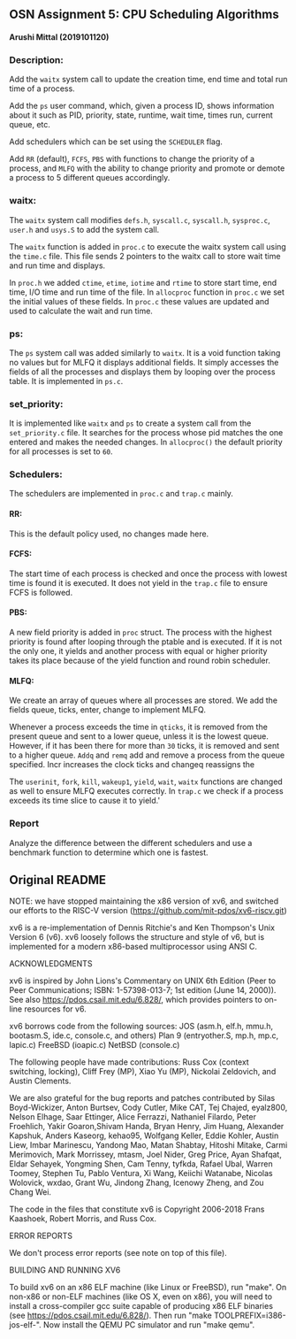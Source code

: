 ## OSN Assignment 5: CPU Scheduling Algorithms

#### Arushi Mittal (2019101120)

### Description:

Add the `waitx` system call to update the creation time, end time and total run time of a process.

Add the `ps` user command, which, given a process ID, shows information about it such as PID, priority, state, runtime, wait time, times run, current queue, etc.

Add schedulers which can be set using the `SCHEDULER` flag. 

Add `RR` (default), `FCFS`, `PBS` with functions to change the priority of a process, and `MLFQ` with the ability to change priority and promote or demote a process to 5 different queues accordingly.   

### waitx:

The `waitx` system call modifies `defs.h`, `syscall.c`, `syscall.h`, `sysproc.c`, 
`user.h` and `usys.S` to add the system call.

The `waitx` function is added in `proc.c` to execute the waitx system call
using the `time.c` file. This file sends 2 pointers to the waitx call to 
store wait time and run time and displays.

In `proc.h` we added `ctime`, `etime`, `iotime` and `rtime` to store start time, 
end time, I/O time and run time of the file. In `allocproc` function in
`proc.c` we set the initial values of these fields. In `proc.c` these 
values are updated and used to calculate the wait and run time.

### ps:

The `ps` system call was added similarly to `waitx`. It is a void function 
taking no values but for MLFQ it displays additional fields. It simply
accesses the fields of all the processes and displays them by looping
over the process table. It is implemented in `ps.c`.

### set_priority:

It is implemented like `waitx` and `ps` to create a system call from the 
`set_priority.c` file. It searches for the process whose pid matches
the one entered and makes the needed changes. In `allocproc()` the 
default priority for all processes is set to `60`.

### Schedulers:

The schedulers are implemented in `proc.c` and `trap.c` mainly.

#### RR:
This is the default policy used, no changes made here.

#### FCFS:
The start time of each process is checked and once the process with 
lowest time is found it is executed. It does not yield in the `trap.c`
file to ensure FCFS is followed.

#### PBS:

A new field priority is added in `proc` struct. The process with the 
highest priority is found after looping through the ptable and is 
executed. If it is not the only one, it yields and another process 
with equal or higher priority takes its place because of the yield
function and round robin scheduler.

#### MLFQ:

We create an array of queues where all processes are stored. We add
the fields queue, ticks, enter, change to implement MLFQ.

Whenever a process exceeds the time in `qticks`, it is removed from the
present queue and sent to a lower queue, unless it is the lowest queue. 
However, if it has been there for more than `30` ticks, it is removed and 
sent to a higher queue. `Addq` and `remq` add and remove a process from the 
queue specified. Incr increases the clock ticks and changeq reassigns the 

The `userinit`, `fork`, `kill`, `wakeup1`, `yield`, `wait`, `waitx` functions are changed
as well to ensure MLFQ executes correctly. In `trap.c` we check if a process
exceeds its time slice to cause it to yield.'

### Report

Analyze the difference between the different schedulers and use a benchmark function to determine which one is fastest.


## **Original README**




NOTE: we have stopped maintaining the x86 version of xv6, and switched
our efforts to the RISC-V version
(https://github.com/mit-pdos/xv6-riscv.git)

xv6 is a re-implementation of Dennis Ritchie's and Ken Thompson's Unix
Version 6 (v6).  xv6 loosely follows the structure and style of v6,
but is implemented for a modern x86-based multiprocessor using ANSI C.

ACKNOWLEDGMENTS

xv6 is inspired by John Lions's Commentary on UNIX 6th Edition (Peer
to Peer Communications; ISBN: 1-57398-013-7; 1st edition (June 14,
2000)). See also https://pdos.csail.mit.edu/6.828/, which
provides pointers to on-line resources for v6.

xv6 borrows code from the following sources:
    JOS (asm.h, elf.h, mmu.h, bootasm.S, ide.c, console.c, and others)
    Plan 9 (entryother.S, mp.h, mp.c, lapic.c)
    FreeBSD (ioapic.c)
    NetBSD (console.c)

The following people have made contributions: Russ Cox (context switching,
locking), Cliff Frey (MP), Xiao Yu (MP), Nickolai Zeldovich, and Austin
Clements.

We are also grateful for the bug reports and patches contributed by Silas
Boyd-Wickizer, Anton Burtsev, Cody Cutler, Mike CAT, Tej Chajed, eyalz800,
Nelson Elhage, Saar Ettinger, Alice Ferrazzi, Nathaniel Filardo, Peter
Froehlich, Yakir Goaron,Shivam Handa, Bryan Henry, Jim Huang, Alexander
Kapshuk, Anders Kaseorg, kehao95, Wolfgang Keller, Eddie Kohler, Austin
Liew, Imbar Marinescu, Yandong Mao, Matan Shabtay, Hitoshi Mitake, Carmi
Merimovich, Mark Morrissey, mtasm, Joel Nider, Greg Price, Ayan Shafqat,
Eldar Sehayek, Yongming Shen, Cam Tenny, tyfkda, Rafael Ubal, Warren
Toomey, Stephen Tu, Pablo Ventura, Xi Wang, Keiichi Watanabe, Nicolas
Wolovick, wxdao, Grant Wu, Jindong Zhang, Icenowy Zheng, and Zou Chang Wei.

The code in the files that constitute xv6 is
Copyright 2006-2018 Frans Kaashoek, Robert Morris, and Russ Cox.

ERROR REPORTS

We don't process error reports (see note on top of this file).

BUILDING AND RUNNING XV6

To build xv6 on an x86 ELF machine (like Linux or FreeBSD), run
"make". On non-x86 or non-ELF machines (like OS X, even on x86), you
will need to install a cross-compiler gcc suite capable of producing
x86 ELF binaries (see https://pdos.csail.mit.edu/6.828/).
Then run "make TOOLPREFIX=i386-jos-elf-". Now install the QEMU PC
simulator and run "make qemu".
